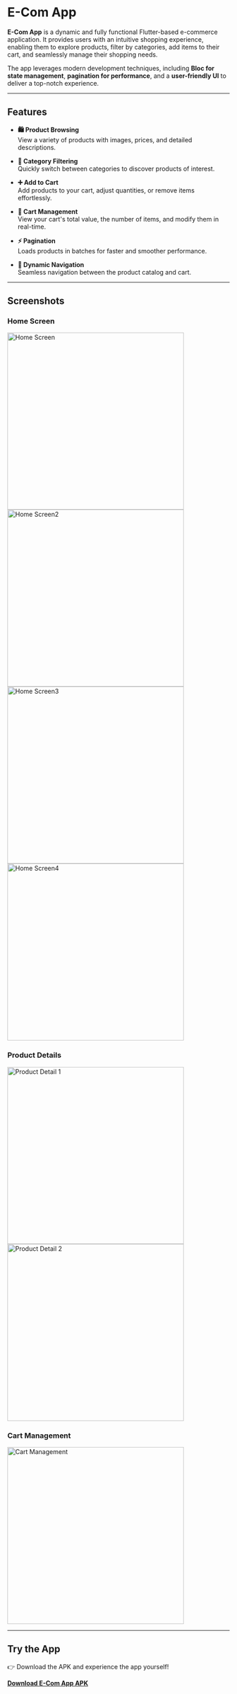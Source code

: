 # E-Com App

**E-Com App** is a dynamic and fully functional Flutter-based e-commerce application. It provides users with an intuitive shopping experience, enabling them to explore products, filter by categories, add items to their cart, and seamlessly manage their shopping needs.

The app leverages modern development techniques, including **Bloc for state management**, **pagination for performance**, and a **user-friendly UI** to deliver a top-notch experience.

---

## Features

- **🛍️ Product Browsing**  
  View a variety of products with images, prices, and detailed descriptions.

- **📂 Category Filtering**  
  Quickly switch between categories to discover products of interest.

- **➕ Add to Cart**  
  Add products to your cart, adjust quantities, or remove items effortlessly.

- **🛒 Cart Management**  
  View your cart's total value, the number of items, and modify them in real-time.

- **⚡ Pagination**  
  Loads products in batches for faster and smoother performance.

- **🔄 Dynamic Navigation**  
  Seamless navigation between the product catalog and cart.

---

## Screenshots

### Home Screen
<img src="https://github.com/user-attachments/assets/d13f7752-e6c1-4938-9a98-f811d5f9374c" alt="Home Screen" width="400"/>
<img src="https://github.com/user-attachments/assets/a518fa04-1b2e-44a8-a315-845cf0f1a279" alt="Home Screen2" width="400"/>
<img src="https://github.com/user-attachments/assets/d2951c80-23b5-4666-8870-fb55f3e83b0b" alt="Home Screen3" width="400"/>
<img src="https://github.com/user-attachments/assets/cbfcd1c4-6e16-4158-8877-c5ec000a6b10" alt="Home Screen4" width="400"/>

### Product Details
<img src="https://github.com/user-attachments/assets/20bb7a69-e08f-4885-9980-7b81244d540c" alt="Product Detail 1" width="400"/>
<img src="https://github.com/user-attachments/assets/7ffd55d1-e9c8-4d70-901c-97b60b7ae6cc" alt="Product Detail 2" width="400"/>

### Cart Management
<img src="https://github.com/user-attachments/assets/00990de9-cd8e-4a14-80e1-8fe2d735777e" alt="Cart Management" width="400"/>

---

## Try the App

👉 Download the APK and experience the app yourself!

[**Download E-Com App APK**](https://github.com/user-attachments/files/17954452/app-arm64-v8a-release.apk.zip)

